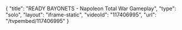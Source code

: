 {
    "title": "READY BAYONETS - Napoleon Total War Gameplay",
    "type": "solo",
    "layout": "iframe-static",
    "videoId": "117406995",
    "url": "\/tvpembed\/117406995"
}